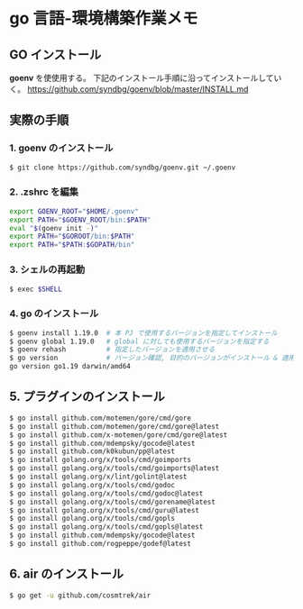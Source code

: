 # go 言語-環境構築作業メモ
## GO インストール
**goenv** を使使用する。
下記のインストール手順に沿ってインストールしていく。
https://github.com/syndbg/goenv/blob/master/INSTALL.md

## 実際の手順
### 1. goenv のインストール

```zsh
$ git clone https://github.com/syndbg/goenv.git ~/.goenv
```

### 2. .zshrc を編集

```zsh
export GOENV_ROOT="$HOME/.goenv"
export PATH="$GOENV_ROOT/bin:$PATH"
eval "$(goenv init -)"
export PATH="$GOROOT/bin:$PATH"
export PATH="$PATH:$GOPATH/bin"
```

### 3. シェルの再起動 
```zsh
$ exec $SHELL
```

### 4. go のインストール

```zsh
$ goenv install 1.19.0  # 本 PJ で使用するバージョンを指定してインストール
$ goenv global 1.19.0   # global に対しても使用するバージョンを指定する
$ goenv rehash          # 指定したバージョンを適用させる
$ go version            # バージョン確認, 目的のバージョンがインストール & 適用されていることがわかる
go version go1.19 darwin/amd64
```

## 5. プラグインのインストール

```zsh
$ go install github.com/motemen/gore/cmd/gore
$ go install github.com/motemen/gore/cmd/gore@latest
$ go install github.com/x-motemen/gore/cmd/gore@latest
$ go install github.com/mdempsky/gocode@latest
$ go install github.com/k0kubun/pp@latest
$ go install golang.org/x/tools/cmd/goimports
$ go install golang.org/x/tools/cmd/goimports@latest
$ go install golang.org/x/lint/golint@latest
$ go install golang.org/x/tools/cmd/godoc
$ go install golang.org/x/tools/cmd/godoc@latest
$ go install golang.org/x/tools/cmd/gorename@latest
$ go install golang.org/x/tools/cmd/guru@latest
$ go install golang.org/x/tools/cmd/gopls
$ go install golang.org/x/tools/cmd/gopls@latest
$ go install github.com/mdempsky/gocode@latest
$ go install github.com/rogpeppe/godef@latest
```

## 6. air のインストール

```zsh
$ go get -u github.com/cosmtrek/air
```
